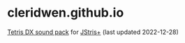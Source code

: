 # cleridwen.github.io
[Tetris DX sound pack](https://raw.githubusercontent.com/Cleridwen/cleridwen.github.io/main/cleridwen.tetris.dx.soundpack.json) for [JStris+](https://www.youtube.com/watch?v=4c1mi4dvLTc) (last updated 2022-12-28)
